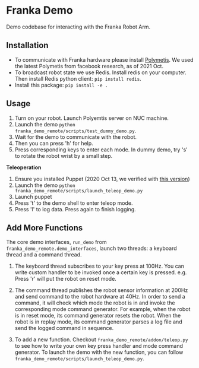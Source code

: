 # Franka Demo

Demo codebase for interacting with the Franka Robot Arm.

## Installation

- To communicate with Franka hardware please install [Polymetis](https://github.com/facebookresearch/fairo/tree/main/polymetis). We used the latest Polymetis from facebook research, as of 2021 Oct.
- To broadcast robot state we use Redis. Install redis on your computer. Then install Redis python client: `pip install redis`.
- Install this package: `pip install -e .`

## Usage

1. Turn on your robot. Launch Polyemtis server on NUC machine.
2. Launch the demo `python franka_demo_remote/scripts/test_dummy_demo.py`.
3. Wait for the demo to communicate with the robot.
4. Then you can press 'h' for help.
5. Press corresponding keys to enter each mode. In dummy demo, try 's' to rotate the robot wrist by a small step.


**Teleoperation**

1. Ensure you installed Puppet (2020 Oct 13, we verified with [this version](https://github.com/vikashplus/puppet/tree/dac2c8cfe6a32259b36e355b4807ad7a2c060344))
2. Launch the demo `python franka_demo_remote/scripts/launch_teleop_demo.py`
3. Launch puppet
4. Press 't' to the demo shell to enter teleop mode.
5. Press 'l' to log data. Press again to finish logging.

## Add More Functions

The core demo interfaces, `run_demo` from `franka_demo_remote.demo_interfaces`, launch two threads: a keyboard thread and a command thread.

1. The keyboard thread subscribes to your key press at 100Hz. You can write custom
handler to be invoked once a certain key is pressed. e.g. Press 'r' will put the robot on reset mode.

2. The command thread publishes the robot sensor information at 200Hz and send
command to the robot hardware at 40Hz. In order to send a command, it will check
which mode the robot is in and invoke the corresponding mode command generator.
For example, when the robot is in reset mode, its command generator resets the robot.
When the robot is in replay mode, its command generator parses a log file and send the logged command in sequence.

3. To add a new function. Checkout `franka_demo_remote/addon/teleop.py` to see how to
write your own key press handler and mode command generator. To launch the demo
with the new function, you can follow `franka_demo_remote/scripts/launch_teleop_demo.py`.